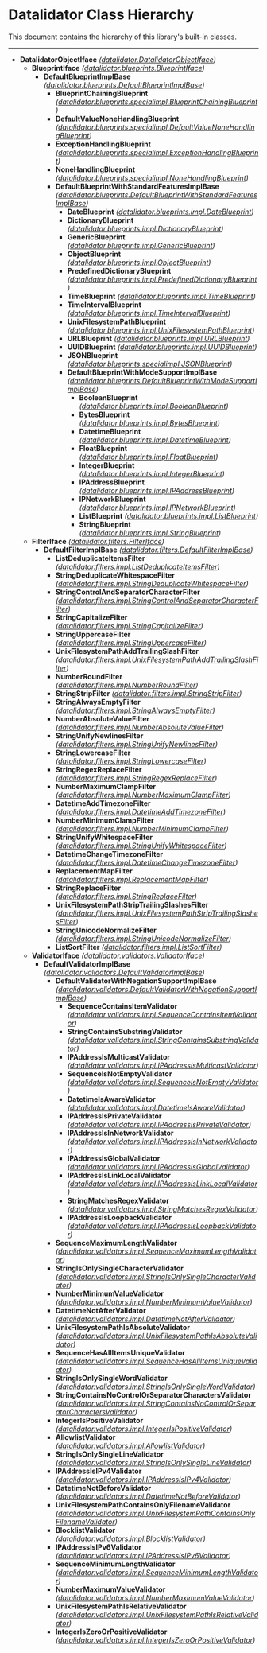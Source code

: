 <!--
Copyright (c) 2022 Vít Labuda. All rights reserved.

Redistribution and use in source and binary forms, with or without modification, are permitted provided that the
following conditions are met:
 1. Redistributions of source code must retain the above copyright notice, this list of conditions and the following
    disclaimer.
 2. Redistributions in binary form must reproduce the above copyright notice, this list of conditions and the
    following disclaimer in the documentation and/or other materials provided with the distribution.
 3. Neither the name of the copyright holder nor the names of its contributors may be used to endorse or promote
    products derived from this software without specific prior written permission.

THIS SOFTWARE IS PROVIDED BY THE COPYRIGHT HOLDERS AND CONTRIBUTORS "AS IS" AND ANY EXPRESS OR IMPLIED WARRANTIES,
INCLUDING, BUT NOT LIMITED TO, THE IMPLIED WARRANTIES OF MERCHANTABILITY AND FITNESS FOR A PARTICULAR PURPOSE ARE
DISCLAIMED. IN NO EVENT SHALL THE COPYRIGHT HOLDER OR CONTRIBUTORS BE LIABLE FOR ANY DIRECT, INDIRECT, INCIDENTAL,
SPECIAL, EXEMPLARY, OR CONSEQUENTIAL DAMAGES (INCLUDING, BUT NOT LIMITED TO, PROCUREMENT OF SUBSTITUTE GOODS OR
SERVICES; LOSS OF USE, DATA, OR PROFITS; OR BUSINESS INTERRUPTION) HOWEVER CAUSED AND ON ANY THEORY OF LIABILITY,
WHETHER IN CONTRACT, STRICT LIABILITY, OR TORT (INCLUDING NEGLIGENCE OR OTHERWISE) ARISING IN ANY WAY OUT OF THE USE
OF THIS SOFTWARE, EVEN IF ADVISED OF THE POSSIBILITY OF SUCH DAMAGE.
-->


# Datalidator Class Hierarchy
This document contains the hierarchy of this library's built-in classes.

---

- **DatalidatorObjectIface** *([datalidator.DatalidatorObjectIface](../datalidator/DatalidatorObjectIface.py))*
    - **BlueprintIface** *([datalidator.blueprints.BlueprintIface](../datalidator/blueprints/BlueprintIface.py))*
        - **DefaultBlueprintImplBase** *([datalidator.blueprints.DefaultBlueprintImplBase](../datalidator/blueprints/DefaultBlueprintImplBase.py))*
            - **BlueprintChainingBlueprint** *([datalidator.blueprints.specialimpl.BlueprintChainingBlueprint](../datalidator/blueprints/specialimpl/BlueprintChainingBlueprint.py))*
            - **DefaultValueNoneHandlingBlueprint** *([datalidator.blueprints.specialimpl.DefaultValueNoneHandlingBlueprint](../datalidator/blueprints/specialimpl/DefaultValueNoneHandlingBlueprint.py))*
            - **ExceptionHandlingBlueprint** *([datalidator.blueprints.specialimpl.ExceptionHandlingBlueprint](../datalidator/blueprints/specialimpl/ExceptionHandlingBlueprint.py))*
            - **NoneHandlingBlueprint** *([datalidator.blueprints.specialimpl.NoneHandlingBlueprint](../datalidator/blueprints/specialimpl/NoneHandlingBlueprint.py))*
            - **DefaultBlueprintWithStandardFeaturesImplBase** *([datalidator.blueprints.DefaultBlueprintWithStandardFeaturesImplBase](../datalidator/blueprints/DefaultBlueprintWithStandardFeaturesImplBase.py))*
                - **DateBlueprint** *([datalidator.blueprints.impl.DateBlueprint](../datalidator/blueprints/impl/DateBlueprint.py))*
                - **DictionaryBlueprint** *([datalidator.blueprints.impl.DictionaryBlueprint](../datalidator/blueprints/impl/DictionaryBlueprint.py))*
                - **GenericBlueprint** *([datalidator.blueprints.impl.GenericBlueprint](../datalidator/blueprints/impl/GenericBlueprint.py))*
                - **ObjectBlueprint** *([datalidator.blueprints.impl.ObjectBlueprint](../datalidator/blueprints/impl/ObjectBlueprint.py))*
                - **PredefinedDictionaryBlueprint** *([datalidator.blueprints.impl.PredefinedDictionaryBlueprint](../datalidator/blueprints/impl/PredefinedDictionaryBlueprint.py))*
                - **TimeBlueprint** *([datalidator.blueprints.impl.TimeBlueprint](../datalidator/blueprints/impl/TimeBlueprint.py))*
                - **TimeIntervalBlueprint** *([datalidator.blueprints.impl.TimeIntervalBlueprint](../datalidator/blueprints/impl/TimeIntervalBlueprint.py))*
                - **UnixFilesystemPathBlueprint** *([datalidator.blueprints.impl.UnixFilesystemPathBlueprint](../datalidator/blueprints/impl/UnixFilesystemPathBlueprint.py))*
                - **URLBlueprint** *([datalidator.blueprints.impl.URLBlueprint](../datalidator/blueprints/impl/URLBlueprint.py))*
                - **UUIDBlueprint** *([datalidator.blueprints.impl.UUIDBlueprint](../datalidator/blueprints/impl/UUIDBlueprint.py))*
                - **JSONBlueprint** *([datalidator.blueprints.specialimpl.JSONBlueprint](../datalidator/blueprints/specialimpl/JSONBlueprint.py))*
                - **DefaultBlueprintWithModeSupportImplBase** *([datalidator.blueprints.DefaultBlueprintWithModeSupportImplBase](../datalidator/blueprints/DefaultBlueprintWithModeSupportImplBase.py))*
                    - **BooleanBlueprint** *([datalidator.blueprints.impl.BooleanBlueprint](../datalidator/blueprints/impl/BooleanBlueprint.py))*
                    - **BytesBlueprint** *([datalidator.blueprints.impl.BytesBlueprint](../datalidator/blueprints/impl/BytesBlueprint.py))*
                    - **DatetimeBlueprint** *([datalidator.blueprints.impl.DatetimeBlueprint](../datalidator/blueprints/impl/DatetimeBlueprint.py))*
                    - **FloatBlueprint** *([datalidator.blueprints.impl.FloatBlueprint](../datalidator/blueprints/impl/FloatBlueprint.py))*
                    - **IntegerBlueprint** *([datalidator.blueprints.impl.IntegerBlueprint](../datalidator/blueprints/impl/IntegerBlueprint.py))*
                    - **IPAddressBlueprint** *([datalidator.blueprints.impl.IPAddressBlueprint](../datalidator/blueprints/impl/IPAddressBlueprint.py))*
                    - **IPNetworkBlueprint** *([datalidator.blueprints.impl.IPNetworkBlueprint](../datalidator/blueprints/impl/IPNetworkBlueprint.py))*
                    - **ListBlueprint** *([datalidator.blueprints.impl.ListBlueprint](../datalidator/blueprints/impl/ListBlueprint.py))*
                    - **StringBlueprint** *([datalidator.blueprints.impl.StringBlueprint](../datalidator/blueprints/impl/StringBlueprint.py))*
    - **FilterIface** *([datalidator.filters.FilterIface](../datalidator/filters/FilterIface.py))*
        - **DefaultFilterImplBase** *([datalidator.filters.DefaultFilterImplBase](../datalidator/filters/DefaultFilterImplBase.py))*
            - **ListDeduplicateItemsFilter** *([datalidator.filters.impl.ListDeduplicateItemsFilter](../datalidator/filters/impl/ListDeduplicateItemsFilter.py))*
            - **StringDeduplicateWhitespaceFilter** *([datalidator.filters.impl.StringDeduplicateWhitespaceFilter](../datalidator/filters/impl/StringDeduplicateWhitespaceFilter.py))*
            - **StringControlAndSeparatorCharacterFilter** *([datalidator.filters.impl.StringControlAndSeparatorCharacterFilter](../datalidator/filters/impl/StringControlAndSeparatorCharacterFilter.py))*
            - **StringCapitalizeFilter** *([datalidator.filters.impl.StringCapitalizeFilter](../datalidator/filters/impl/StringCapitalizeFilter.py))*
            - **StringUppercaseFilter** *([datalidator.filters.impl.StringUppercaseFilter](../datalidator/filters/impl/StringUppercaseFilter.py))*
            - **UnixFilesystemPathAddTrailingSlashFilter** *([datalidator.filters.impl.UnixFilesystemPathAddTrailingSlashFilter](../datalidator/filters/impl/UnixFilesystemPathAddTrailingSlashFilter.py))*
            - **NumberRoundFilter** *([datalidator.filters.impl.NumberRoundFilter](../datalidator/filters/impl/NumberRoundFilter.py))*
            - **StringStripFilter** *([datalidator.filters.impl.StringStripFilter](../datalidator/filters/impl/StringStripFilter.py))*
            - **StringAlwaysEmptyFilter** *([datalidator.filters.impl.StringAlwaysEmptyFilter](../datalidator/filters/impl/StringAlwaysEmptyFilter.py))*
            - **NumberAbsoluteValueFilter** *([datalidator.filters.impl.NumberAbsoluteValueFilter](../datalidator/filters/impl/NumberAbsoluteValueFilter.py))*
            - **StringUnifyNewlinesFilter** *([datalidator.filters.impl.StringUnifyNewlinesFilter](../datalidator/filters/impl/StringUnifyNewlinesFilter.py))*
            - **StringLowercaseFilter** *([datalidator.filters.impl.StringLowercaseFilter](../datalidator/filters/impl/StringLowercaseFilter.py))*
            - **StringRegexReplaceFilter** *([datalidator.filters.impl.StringRegexReplaceFilter](../datalidator/filters/impl/StringRegexReplaceFilter.py))*
            - **NumberMaximumClampFilter** *([datalidator.filters.impl.NumberMaximumClampFilter](../datalidator/filters/impl/NumberMaximumClampFilter.py))*
            - **DatetimeAddTimezoneFilter** *([datalidator.filters.impl.DatetimeAddTimezoneFilter](../datalidator/filters/impl/DatetimeAddTimezoneFilter.py))*
            - **NumberMinimumClampFilter** *([datalidator.filters.impl.NumberMinimumClampFilter](../datalidator/filters/impl/NumberMinimumClampFilter.py))*
            - **StringUnifyWhitespaceFilter** *([datalidator.filters.impl.StringUnifyWhitespaceFilter](../datalidator/filters/impl/StringUnifyWhitespaceFilter.py))*
            - **DatetimeChangeTimezoneFilter** *([datalidator.filters.impl.DatetimeChangeTimezoneFilter](../datalidator/filters/impl/DatetimeChangeTimezoneFilter.py))*
            - **ReplacementMapFilter** *([datalidator.filters.impl.ReplacementMapFilter](../datalidator/filters/impl/ReplacementMapFilter.py))*
            - **StringReplaceFilter** *([datalidator.filters.impl.StringReplaceFilter](../datalidator/filters/impl/StringReplaceFilter.py))*
            - **UnixFilesystemPathStripTrailingSlashesFilter** *([datalidator.filters.impl.UnixFilesystemPathStripTrailingSlashesFilter](../datalidator/filters/impl/UnixFilesystemPathStripTrailingSlashesFilter.py))*
            - **StringUnicodeNormalizeFilter** *([datalidator.filters.impl.StringUnicodeNormalizeFilter](../datalidator/filters/impl/StringUnicodeNormalizeFilter.py))*
            - **ListSortFilter** *([datalidator.filters.impl.ListSortFilter](../datalidator/filters/impl/ListSortFilter.py))*
    - **ValidatorIface** *([datalidator.validators.ValidatorIface](../datalidator/validators/ValidatorIface.py))*
        - **DefaultValidatorImplBase** *([datalidator.validators.DefaultValidatorImplBase](../datalidator/validators/DefaultValidatorImplBase.py))*
            - **DefaultValidatorWithNegationSupportImplBase** *([datalidator.validators.DefaultValidatorWithNegationSupportImplBase](../datalidator/validators/DefaultValidatorWithNegationSupportImplBase.py))*
                - **SequenceContainsItemValidator** *([datalidator.validators.impl.SequenceContainsItemValidator](../datalidator/validators/impl/SequenceContainsItemValidator.py))*
                - **StringContainsSubstringValidator** *([datalidator.validators.impl.StringContainsSubstringValidator](../datalidator/validators/impl/StringContainsSubstringValidator.py))*
                - **IPAddressIsMulticastValidator** *([datalidator.validators.impl.IPAddressIsMulticastValidator](../datalidator/validators/impl/IPAddressIsMulticastValidator.py))*
                - **SequenceIsNotEmptyValidator** *([datalidator.validators.impl.SequenceIsNotEmptyValidator](../datalidator/validators/impl/SequenceIsNotEmptyValidator.py))*
                - **DatetimeIsAwareValidator** *([datalidator.validators.impl.DatetimeIsAwareValidator](../datalidator/validators/impl/DatetimeIsAwareValidator.py))*
                - **IPAddressIsPrivateValidator** *([datalidator.validators.impl.IPAddressIsPrivateValidator](../datalidator/validators/impl/IPAddressIsPrivateValidator.py))*
                - **IPAddressIsInNetworkValidator** *([datalidator.validators.impl.IPAddressIsInNetworkValidator](../datalidator/validators/impl/IPAddressIsInNetworkValidator.py))*
                - **IPAddressIsGlobalValidator** *([datalidator.validators.impl.IPAddressIsGlobalValidator](../datalidator/validators/impl/IPAddressIsGlobalValidator.py))*
                - **IPAddressIsLinkLocalValidator** *([datalidator.validators.impl.IPAddressIsLinkLocalValidator](../datalidator/validators/impl/IPAddressIsLinkLocalValidator.py))*
                - **StringMatchesRegexValidator** *([datalidator.validators.impl.StringMatchesRegexValidator](../datalidator/validators/impl/StringMatchesRegexValidator.py))*
                - **IPAddressIsLoopbackValidator** *([datalidator.validators.impl.IPAddressIsLoopbackValidator](../datalidator/validators/impl/IPAddressIsLoopbackValidator.py))*
            - **SequenceMaximumLengthValidator** *([datalidator.validators.impl.SequenceMaximumLengthValidator](../datalidator/validators/impl/SequenceMaximumLengthValidator.py))*
            - **StringIsOnlySingleCharacterValidator** *([datalidator.validators.impl.StringIsOnlySingleCharacterValidator](../datalidator/validators/impl/StringIsOnlySingleCharacterValidator.py))*
            - **NumberMinimumValueValidator** *([datalidator.validators.impl.NumberMinimumValueValidator](../datalidator/validators/impl/NumberMinimumValueValidator.py))*
            - **DatetimeNotAfterValidator** *([datalidator.validators.impl.DatetimeNotAfterValidator](../datalidator/validators/impl/DatetimeNotAfterValidator.py))*
            - **UnixFilesystemPathIsAbsoluteValidator** *([datalidator.validators.impl.UnixFilesystemPathIsAbsoluteValidator](../datalidator/validators/impl/UnixFilesystemPathIsAbsoluteValidator.py))*
            - **SequenceHasAllItemsUniqueValidator** *([datalidator.validators.impl.SequenceHasAllItemsUniqueValidator](../datalidator/validators/impl/SequenceHasAllItemsUniqueValidator.py))*
            - **StringIsOnlySingleWordValidator** *([datalidator.validators.impl.StringIsOnlySingleWordValidator](../datalidator/validators/impl/StringIsOnlySingleWordValidator.py))*
            - **StringContainsNoControlOrSeparatorCharactersValidator** *([datalidator.validators.impl.StringContainsNoControlOrSeparatorCharactersValidator](../datalidator/validators/impl/StringContainsNoControlOrSeparatorCharactersValidator.py))*
            - **IntegerIsPositiveValidator** *([datalidator.validators.impl.IntegerIsPositiveValidator](../datalidator/validators/impl/IntegerIsPositiveValidator.py))*
            - **AllowlistValidator** *([datalidator.validators.impl.AllowlistValidator](../datalidator/validators/impl/AllowlistValidator.py))*
            - **StringIsOnlySingleLineValidator** *([datalidator.validators.impl.StringIsOnlySingleLineValidator](../datalidator/validators/impl/StringIsOnlySingleLineValidator.py))*
            - **IPAddressIsIPv4Validator** *([datalidator.validators.impl.IPAddressIsIPv4Validator](../datalidator/validators/impl/IPAddressIsIPv4Validator.py))*
            - **DatetimeNotBeforeValidator** *([datalidator.validators.impl.DatetimeNotBeforeValidator](../datalidator/validators/impl/DatetimeNotBeforeValidator.py))*
            - **UnixFilesystemPathContainsOnlyFilenameValidator** *([datalidator.validators.impl.UnixFilesystemPathContainsOnlyFilenameValidator](../datalidator/validators/impl/UnixFilesystemPathContainsOnlyFilenameValidator.py))*
            - **BlocklistValidator** *([datalidator.validators.impl.BlocklistValidator](../datalidator/validators/impl/BlocklistValidator.py))*
            - **IPAddressIsIPv6Validator** *([datalidator.validators.impl.IPAddressIsIPv6Validator](../datalidator/validators/impl/IPAddressIsIPv6Validator.py))*
            - **SequenceMinimumLengthValidator** *([datalidator.validators.impl.SequenceMinimumLengthValidator](../datalidator/validators/impl/SequenceMinimumLengthValidator.py))*
            - **NumberMaximumValueValidator** *([datalidator.validators.impl.NumberMaximumValueValidator](../datalidator/validators/impl/NumberMaximumValueValidator.py))*
            - **UnixFilesystemPathIsRelativeValidator** *([datalidator.validators.impl.UnixFilesystemPathIsRelativeValidator](../datalidator/validators/impl/UnixFilesystemPathIsRelativeValidator.py))*
            - **IntegerIsZeroOrPositiveValidator** *([datalidator.validators.impl.IntegerIsZeroOrPositiveValidator](../datalidator/validators/impl/IntegerIsZeroOrPositiveValidator.py))*
